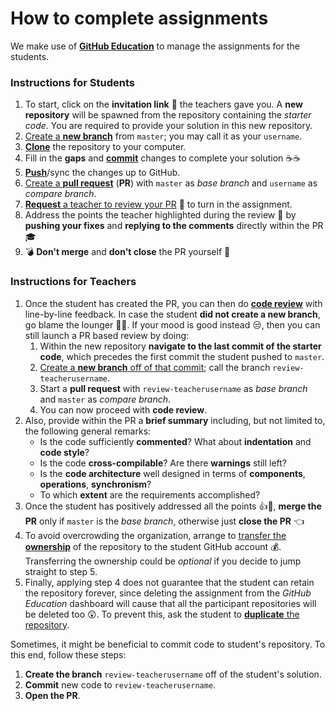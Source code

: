 # How to complete assignments

We make use of [**GitHub Education**](https://education.github.com) to manage the assignments for the students.

### Instructions for **Students**

1. To start, click on the **invitation link** 🔘 the teachers gave you. A **new repository** will be spawned from the repository containing the _starter code_. You are required to provide your solution in this new repository.
2. [Create a **new branch**](https://help.github.com/articles/creating-and-deleting-branches-within-your-repository/) from `master`; you may call it as your `username`.
3. [**Clone**](http://gitref.org/creating/#clone) the repository to your computer.
4. Fill in the **gaps** and [**commit**](http://gitref.org/basic/#commit) changes to complete your solution ☕️☕️
5. [**Push**](http://gitref.org/remotes/#push)/sync the changes up to GitHub.
6. [Create a **pull request**](https://help.github.com/articles/creating-a-pull-request) (**PR**) with `master` as _base branch_ and `username` as _compare branch_.
7. [**Request** a teacher to review your PR](https://help.github.com/articles/requesting-a-pull-request-review/) :wave: to turn in the assignment.
8. Address the points the teacher highlighted during the review 📝 by **pushing your fixes** and **replying to the comments** directly within the PR 🎓
9. 💣 **Don't merge** and **don't close** the PR yourself 🔫

### Instructions for **Teachers**

1. Once the student has created the PR, you can then do [**code review**](https://help.github.com/articles/about-pull-request-reviews) with line-by-line feedback. In case the student **did not create a new branch**, go blame the lounger 🔨😏. If your mood is good instead 😒, then you can still launch a PR based review by doing:
    1. Within the new repository **navigate to the last commit of the starter code**, which precedes the first commit the student pushed to `master`.
    2. [Create a **new branch** off of that commit](https://github.com/blog/1377-create-and-delete-branches); call the branch `review-teacherusername`.
    3. Start a **pull request** with `review-teacherusername` as _base branch_ and `master` as _compare branch_.
    4. You can now proceed with **code review**.
2. Also, provide within the PR a **brief summary** including, but not limited to, the following general remarks:
    - Is the code sufficiently **commented**? What about **indentation** and **code style**?
    - Is the code **cross-compilable**? Are there **warnings** still left?
    - Is the **code architecture** well designed in terms of **components**, **operations**, **synchronism**?
    - To which **extent** are the requirements accomplished?
3. Once the student has positively addressed all the points 👍🎉, **merge the PR** only if `master` is the _base branch_, otherwise just **close the PR** 👈
4. To avoid overcrowding the organization, arrange to [transfer the **ownership**](https://help.github.com/articles/transferring-a-repository-owned-by-your-organization) of the repository to the student GitHub account 💰. Transferring the ownership could be _optional_ if you decide to jump straight to step 5.
5. Finally, applying step 4 does not guarantee that the student can retain the repository forever, since deleting the assignment from the _GitHub Education_ dashboard will cause that all the participant repositories will be deleted too 😲. To prevent this, ask the student to [**duplicate** the repository](https://help.github.com/articles/duplicating-a-repository/#mirroring-a-repository).

Sometimes, it might be beneficial to commit code to student's repository. To this end, follow these steps:

1. **Create the branch** `review-teacherusername` off of the student's solution.
2. **Commit** new code to `review-teacherusername`.
3. **Open the PR**.
